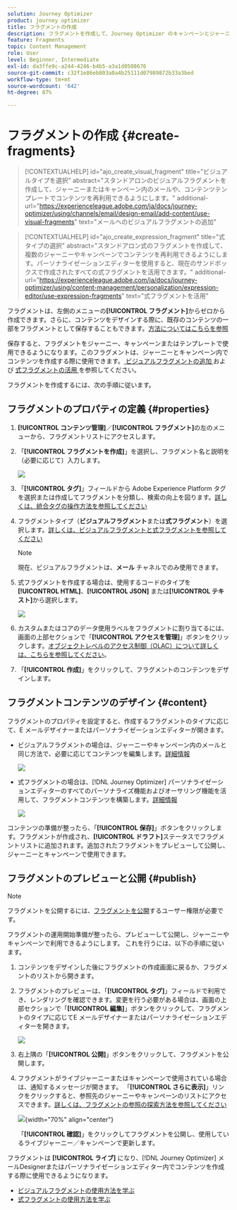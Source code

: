 ```yaml
---
solution: Journey Optimizer
product: journey optimizer
title: フラグメントの作成
description: フラグメントを作成して、Journey Optimizer のキャンペーンとジャーニーでコンテンツを再利用する方法について説明します
feature: Fragments
topic: Content Management
role: User
level: Beginner, Intermediate
exl-id: da3ffe9c-a244-4246-b4b5-a3a1d0508676
source-git-commit: c32f1e86eb803a0a4b25111d07989872b33a3bed
workflow-type: tm+mt
source-wordcount: '642'
ht-degree: 87%

---
```


# フラグメントの作成 {#create-fragments}

>[!CONTEXTUALHELP]
>id="ajo_create_visual_fragment"
>title="ビジュアルタイプを選択"
>abstract="スタンドアロンのビジュアルフラグメントを作成して、ジャーニーまたはキャンペーン内のメールや、コンテンツテンプレートでコンテンツを再利用できるようにします。"
>additional-url="https://experienceleague.adobe.com/ja/docs/journey-optimizer/using/channels/email/design-email/add-content/use-visual-fragments" text="メールへのビジュアルフラグメントの追加"

>[!CONTEXTUALHELP]
>id="ajo_create_expression_fragment"
>title="式タイプの選択"
>abstract="スタンドアロン式のフラグメントを作成して、複数のジャーニーやキャンペーンでコンテンツを再利用できるようにします。パーソナライゼーションエディターを使用すると、現在のサンドボックスで作成されたすべての式フラグメントを活用できます。"
>additional-url="https://experienceleague.adobe.com/ja/docs/journey-optimizer/using/content-management/personalization/expression-editor/use-expression-fragments" text="式フラグメントを活用"

フラグメントは、左側のメニューの&#x200B;**[!UICONTROL フラグメント]**&#x200B;からゼロから作成できます。さらに、コンテンツをデザインする際に、既存のコンテンツの一部をフラグメントとして保存することもできます。[方法についてはこちらを参照](#save-as-fragment)

保存すると、フラグメントをジャーニー、キャンペーンまたはテンプレートで使用できるようになります。このフラグメントは、ジャーニーとキャンペーン内でコンテンツを作成する際に使用できます。[ ビジュアルフラグメントの追加 ](../email/use-visual-fragments.md) および [ 式フラグメントの活用 ](../personalization/use-expression-fragments.md) を参照してください。

フラグメントを作成するには、次の手順に従います。

## フラグメントのプロパティの定義 {#properties}

1. **[!UICONTROL コンテンツ管理]**／**[!UICONTROL フラグメント]**&#x200B;の左のメニューから、フラグメントリストにアクセスします。

1. 「**[!UICONTROL フラグメントを作成]**」を選択し、フラグメント名と説明を（必要に応じて）入力します。

   ![](assets/fragment-details.png)

1. 「**[!UICONTROL タグ]**」フィールドから Adobe Experience Platform タグを選択または作成してフラグメントを分類し、検索の向上を図ります。[詳しくは、統合タグの操作方法を参照してください](../start/search-filter-categorize.md#tags)

1. フラグメントタイプ（**ビジュアルフラグメント**&#x200B;または&#x200B;**式フラグメント**）を選択します。[詳しくは、ビジュアルフラグメントと式フラグメントを参照してください](../content-management/fragments.md#visual-expression)

   >[!NOTE]
   >
   >現在、ビジュアルフラグメントは、**メール** チャネルでのみ使用できます。

1. 式フラグメントを作成する場合は、使用するコードのタイプを **[!UICONTROL HTML]**、**[!UICONTROL JSON]** または&#x200B;**[!UICONTROL テキスト]**&#x200B;から選択します。

   ![](assets/fragment-expression-type.png)

1. カスタムまたはコアのデータ使用ラベルをフラグメントに割り当てるには、画面の上部セクションで「**[!UICONTROL アクセスを管理]**」ボタンをクリックします。[オブジェクトレベルのアクセス制御（OLAC）について詳しくは、こちらを参照してください](../administration/object-based-access.md)。

1. 「**[!UICONTROL 作成]**」をクリックして、フラグメントのコンテンツをデザインします。

## フラグメントコンテンツのデザイン {#content}

フラグメントのプロパティを設定すると、作成するフラグメントのタイプに応じて、E メールデザイナーまたはパーソナライゼーションエディターが開きます。

* ビジュアルフラグメントの場合は、ジャーニーやキャンペーン内のメールと同じ方法で、必要に応じてコンテンツを編集します。[詳細情報](../email/get-started-email-design.md)

  ![](assets/fragment-designer.png)

* 式フラグメントの場合は、[!DNL Journey Optimizer] パーソナライゼーションエディターのすべてのパーソナライズ機能およびオーサリング機能を活用して、フラグメントコンテンツを構築します。[詳細情報](../personalization/personalization-build-expressions.md)

  ![](assets/fragment-expression-editor.png)

コンテンツの準備が整ったら、「**[!UICONTROL 保存]**」ボタンをクリックします。フラグメントが作成され、**[!UICONTROL ドラフト]**&#x200B;ステータスでフラグメントリストに追加されます。追加されたフラグメントをプレビューして公開し、ジャーニーとキャンペーンで使用できます。

## フラグメントのプレビューと公開 {#publish}

>[!NOTE]
>
>フラグメントを公開するには、[フラグメントを公開](../administration/ootb-product-profiles.md#content-library-manager)するユーザー権限が必要です。

フラグメントの運用開始準備が整ったら、プレビューして公開し、ジャーニーやキャンペーンで利用できるようにします。 これを行うには、以下の手順に従います。

1. コンテンツをデザインした後にフラグメントの作成画面に戻るか、フラグメントのリストから開きます。

1. フラグメントのプレビューは、「**[!UICONTROL タグ]**」フィールドで利用でき、レンダリングを確認できます。変更を行う必要がある場合は、画面の上部セクションで「**[!UICONTROL 編集]**」ボタンをクリックして、フラグメントのタイプに応じてE メールデザイナーまたはパーソナライゼーションエディターを開きます。

   ![](assets/fragment-preview.png)

1. 右上隅の「**[!UICONTROL 公開]**」ボタンをクリックして、フラグメントを公開します。

1. フラグメントがライブジャーニーまたはキャンペーンで使用されている場合は、通知するメッセージが開きます。 「**[!UICONTROL さらに表示]**」リンクをクリックすると、参照先のジャーニーやキャンペーンのリストにアクセスできます。[詳しくは、フラグメントの参照の探索方法を参照してください](../content-management/manage-fragments.md#explore-references)

   ![](assets/fragment-publish.png){width="70%" align="center"}

   「**[!UICONTROL 確認]**」をクリックしてフラグメントを公開し、使用しているライブジャーニー／キャンペーンで更新します。

フラグメントは **[!UICONTROL ライブ]** になり、[!DNL Journey Optimizer] メールDesignerまたはパーソナライゼーションエディター内でコンテンツを作成する際に使用できるようになります。

* [ビジュアルフラグメントの使用方法を学ぶ](../email/use-visual-fragments.md)
* [式フラグメントの使用方法を学ぶ](../personalization/use-expression-fragments.md)
